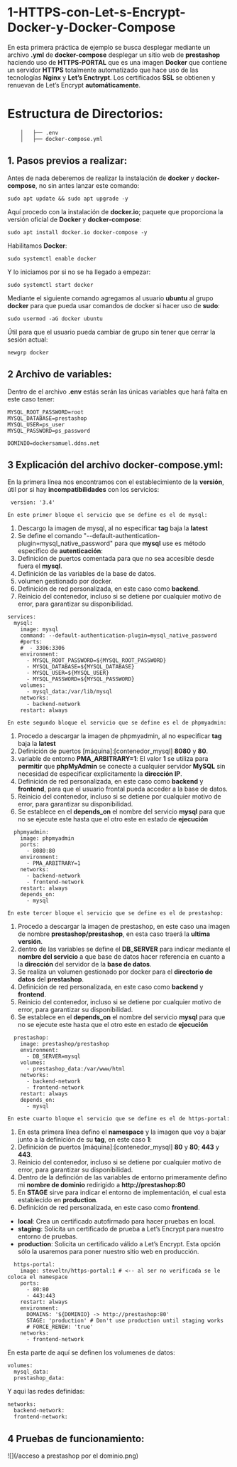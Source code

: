 # 1-HTTPS-con-Let-s-Encrypt-Docker-y-Docker-Compose

En esta primera práctica de ejemplo se busca desplegar mediante un archivo **.yml** de **docker-compose** desplegar un sitio web de **prestashop** haciendo uso de **HTTPS-PORTAL** que es una imagen **Docker** que contiene un servidor **HTTPS** totalmente automatizado que hace uso de las tecnologías **Nginx** y **Let’s Enctrypt**. Los certificados **SSL** se obtienen y renuevan de Let’s Encrypt **automáticamente**.

 # Estructura de Directorios:

```
    │   ├── .env
    │   ├── docker-compose.yml

```

## 1. Pasos previos a realizar:

Antes de nada deberemos de realizar la instalación de **docker** y **docker-compose**, no sin antes lanzar este comando:

```
sudo apt update && sudo apt upgrade -y
```
Aquí procedo con la instalación de **docker.io**; paquete que proporciona la versión oficial de **Docker** y **docker-compose**:

```
sudo apt install docker.io docker-compose -y
```
Habilitamos **Docker**:
```
sudo systemctl enable docker
```
Y lo iniciamos por si no se ha llegado a empezar:

```
sudo systemctl start docker
```
Mediante el siguiente comando agregamos al usuario **ubuntu** al grupo **docker** para que pueda usar comandos de docker si hacer uso de **sudo**:

```
sudo usermod -aG docker ubuntu
```
Útil para que el usuario pueda cambiar de grupo sin tener que cerrar la sesión actual:

```
newgrp docker
```
 ## 2 Archivo de variables:

 Dentro de el archivo **.env** estás serán las únicas variables que hará falta en este caso tener:
 
```
MYSQL_ROOT_PASSWORD=root
MYSQL_DATABASE=prestashop
MYSQL_USER=ps_user
MYSQL_PASSWORD=ps_password

DOMINIO=dockersamuel.ddns.net
```
 ## 3 Explicación del archivo docker-compose.yml:

En la primera línea nos encontramos con el establecimiento de la **versión**, útil por si hay **incompatibilidades** con los servicios:

```
 version: '3.4'
```
`En este primer bloque el servicio que se define es el de mysql:`

1. Descargo la imagen de mysql, al no especificar **tag** baja la **latest**
2. Se define el comando "--default-authentication-plugin=mysql_native_password" para que **mysql** use es método especifico de **autenticación**:
3. Definición de puertos comentada para que no sea accesible desde fuera el **mysql**.
4. Definición de las variables de la base de datos.
5. volumen gestionado por docker.
6. Definición de red personalizada, en este caso como **backend**.
7. Reinicio del contenedor, incluso si se detiene por cualquier motivo de error, para garantizar su disponibilidad.
   
```
services:
  mysql:
    image: mysql
    command: --default-authentication-plugin=mysql_native_password
    #ports: 
    #  - 3306:3306
    environment: 
      - MYSQL_ROOT_PASSWORD=${MYSQL_ROOT_PASSWORD}
      - MYSQL_DATABASE=${MYSQL_DATABASE}
      - MYSQL_USER=${MYSQL_USER}
      - MYSQL_PASSWORD=${MYSQL_PASSWORD}
    volumes: 
      - mysql_data:/var/lib/mysql
    networks: 
      - backend-network
    restart: always
```
`En este segundo bloque el servicio que se define es el de phpmyadmin:`

1. Procedo a descargar la imagen de phpmyadmin, al no especificar **tag** baja la **latest**
2. Definición de puertos [máquina]:[contenedor_mysql] **8080** y **80**.
3. variable de entorno **PMA_ARBITRARY=1**: El valor **1** se utiliza para **permitir** que **phpMyAdmin** se conecte a cualquier servidor **MySQL** sin necesidad de especificar explícitamente la **dirección IP**.
4. Definición de red personalizada, en este caso como **backend** y **frontend**, para que el usuario frontal pueda acceder a la base de datos.
5. Reinicio del contenedor, incluso si se detiene por cualquier motivo de error, para garantizar su disponibilidad.
6. Se establece en el **depends_on** el nombre del servicio **mysql** para que no se ejecute este hasta que el otro este en estado de **ejecución**

```
  phpmyadmin:
    image: phpmyadmin
    ports:
      - 8080:80
    environment: 
      - PMA_ARBITRARY=1
    networks: 
      - backend-network
      - frontend-network
    restart: always
    depends_on: 
      - mysql
```
`En este tercer bloque el servicio que se define es el de prestashop:`

1. Procedo a descargar la imagen de prestashop, en este caso una imagen de nombre **prestashop/prestashop**, en esta caso traerá la **ultima versión**.
2. dentro de las variables se define el **DB_SERVER** para indicar mediante el **nombre del servicio** a que base de datos hacer referencia en cuanto a la **dirección** del servidor de la **base de datos**.
3. Se realiza un volumen gestionado por docker para el **directorio de datos** del **prestashop**.
4. Definición de red personalizada, en este caso como **backend** y **frontend**.
5. Reinicio del contenedor, incluso si se detiene por cualquier motivo de error, para garantizar su disponibilidad.
6. Se establece en el **depends_on** el nombre del servicio **mysql** para que no se ejecute este hasta que el otro este en estado de **ejecución**

```
  prestashop:
    image: prestashop/prestashop
    environment: 
      - DB_SERVER=mysql
    volumes:
      - prestashop_data:/var/www/html
    networks: 
      - backend-network
      - frontend-network
    restart: always
    depends_on: 
      - mysql
```
`En este cuarto bloque el servicio que se define es el de https-portal:`

1. En esta primera línea defino el **namespace** y la imagen que voy a bajar junto a la definición de su **tag**, en este caso **1**:
2. Definición de puertos [máquina]:[contenedor_mysql] **80** y **80**; **443** y **443**.
3. Reinicio del contenedor, incluso si se detiene por cualquier motivo de error, para garantizar su disponibilidad.
4. Dentro de la definción de las variables de entorno primeramente defino mi **nombre de dominio** redirigido a **http://prestashop:80**
5. En **STAGE** sirve para indicar el entorno de implementación, el cual esta establecido en **production**.
6. Definición de red personalizada, en este caso como **frontend**.

- **local**: Crea un certificado autofirmado para hacer pruebas en local.
- **staging**: Solicita un certificado de prueba a Let’s Encrypt para nuestro entorno de pruebas.
- **production**: Solicita un certificado válido a Let’s Encrypt. Esta opción sólo la usaremos para poner nuestro sitio web en producción.
   
```
  https-portal:
    image: steveltn/https-portal:1 # <-- al ser no verificada se le coloca el namespace
    ports:
      - 80:80
      - 443:443
    restart: always
    environment:
      DOMAINS: '${DOMINIO} -> http://prestashop:80'
      STAGE: 'production' # Don't use production until staging works
      # FORCE_RENEW: 'true'
    networks:
      - frontend-network
```

En esta parte de aquí se definen los volumenes de datos:

```
volumes:
  mysql_data:
  prestashop_data:
```

Y aqui las redes definidas:
```
networks: 
  backend-network:
  frontend-network:
```
 ## 4 Pruebas de funcionamiento:
 
![](/acceso a prestashop por el dominio.png)

 

